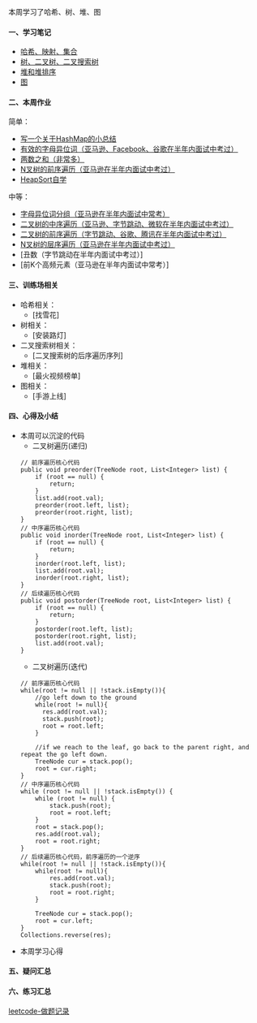 本周学习了哈希、树、堆、图

#### 一、学习笔记
- [哈希、映射、集合](https://github.com/xiaoboji/algorithm024/tree/main/Week_02/note/hash.md)
- [树、二叉树、二叉搜索树](https://github.com/xiaoboji/algorithm024/tree/main/Week_02/note/tree.md)
- [堆和堆排序](https://github.com/xiaoboji/algorithm024/tree/main/Week_02/note/heap.md)
- [图](https://github.com/xiaoboji/algorithm024/tree/main/Week_02/note/graph.md)

#### 二、本周作业

简单：
- [写一个关于HashMap的小总结](https://github.com/xiaoboji/algorithm024/tree/main/Week_02/homework/HashMap.md)
- [有效的字母异位词（亚马逊、Facebook、谷歌在半年内面试中考过）](https://github.com/xiaoboji/j-leetcode/tree/main/java/src/main/java/com/xiaoboji/problems/no_019_242_valid_anagram)
- [两数之和（非常多）](https://github.com/xiaoboji/j-leetcode/tree/main/java/src/main/java/com/xiaoboji/problems/no_003_1_two_sum)
- [N叉树的前序遍历（亚马逊在半年内面试中考过）](https://github.com/xiaoboji/j-leetcode/tree/main/java/src/main/java/com/xiaoboji/problems/no_024_589_n_ary_tree_preorder_traversal)
- [HeapSort自学](https://github.com/xiaoboji/algorithm024/blob/main/Week_02/note/heap.md)

中等：
- [字母异位词分组（亚马逊在半年内面试中常考）](https://github.com/xiaoboji/j-leetcode/tree/main/java/src/main/java/com/xiaoboji/problems/no_020_49_group_anagrams)
- [二叉树的中序遍历（亚马逊、字节跳动、微软在半年内面试中考过）](https://github.com/xiaoboji/j-leetcode/tree/main/java/src/main/java/com/xiaoboji/problems/no_021_94_binary_tree_inorder_traversal)
- [二叉树的前序遍历（字节跳动、谷歌、腾讯在半年内面试中考过）](https://github.com/xiaoboji/j-leetcode/tree/main/java/src/main/java/com/xiaoboji/problems/no_022_144_binary_tree_preorder_traversal)
- [N叉树的层序遍历（亚马逊在半年内面试中考过）](https://github.com/xiaoboji/j-leetcode/tree/main/java/src/main/java/com/xiaoboji/problems/no_025_429_n_ary_tree_level_traversal)
- [丑数（字节跳动在半年内面试中考过）]
- [前K个高频元素（亚马逊在半年内面试中常考）]

#### 三、训练场相关
- 哈希相关：
    * [找雪花]
- 树相关：
    * [安装路灯]
- 二叉搜索树相关：
    * [二叉搜索树的后序遍历序列]
- 堆相关：
    * [最火视频榜单]
- 图相关：
    * [手游上线]
#### 四、心得及小结

- 本周可以沉淀的代码
    * 二叉树遍历(递归)
    ```
    // 前序遍历核心代码
    public void preorder(TreeNode root, List<Integer> list) {
        if (root == null) {
            return;
        }
        list.add(root.val);
        preorder(root.left, list);
        preorder(root.right, list);
    }
    // 中序遍历核心代码
    public void inorder(TreeNode root, List<Integer> list) {
        if (root == null) {
            return;
        }
        inorder(root.left, list);
        list.add(root.val);
        inorder(root.right, list);
    }
    // 后续遍历核心代码
    public void postorder(TreeNode root, List<Integer> list) {
        if (root == null) {
            return;
        }
        postorder(root.left, list);
        postorder(root.right, list);
        list.add(root.val);
    }
    ```
    * 二叉树遍历(迭代)
    ```
    // 前序遍历核心代码
    while(root != null || !stack.isEmpty()){
        //go left down to the ground
        while(root != null){
          res.add(root.val);
          stack.push(root);
          root = root.left;
        }
        
        //if we reach to the leaf, go back to the parent right, and repeat the go left down.
        TreeNode cur = stack.pop();
        root = cur.right;
    }
    // 中序遍历核心代码
    while (root != null || !stack.isEmpty()) {
        while (root != null) {
            stack.push(root);
            root = root.left;
        }
        root = stack.pop();
        res.add(root.val);
        root = root.right;
    }
    // 后续遍历核心代码，前序遍历的一个逆序
    while(root != null || !stack.isEmpty()){
        while(root != null){
            res.add(root.val);
            stack.push(root);
            root = root.right;
        }

        TreeNode cur = stack.pop();
        root = cur.left;
    }
    Collections.reverse(res);
    ```  
- 本周学习心得


#### 五、疑问汇总

#### 六、练习汇总

[leetcode-做题记录](https://github.com/xiaoboji/j-leetcode)
